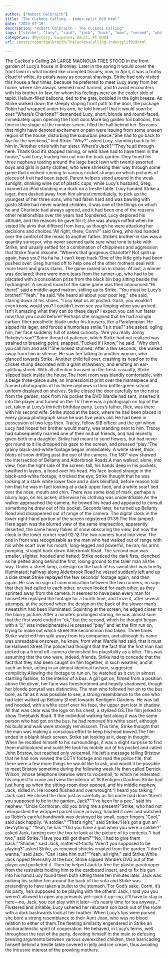 ```yaml
---

author: ["Robert Galbraith"]
title: "The Cuckoos Calling - index_split_029.html"
date: "2024-07-19"
description: "Robert Galbraith - The Cuckoos Calling"
tags: ["strike", "lucy", "said", "jack", "back", "man", "second", "white", "one", "front", "would", "time", "face", "footage", "view", "looked", "away", "walked", "two", "got", "screen", "thought", "film", "garden", "house"]
categories: [Mystery, Suspense, Adult, PI DUO]
url: /posts/robertgalbraith/TheCuckoosCalling-indexsplit029html

---
```



The Cuckoo's Calling
2A
LARGE
MAGNOLIA
TREE
STOOD in the front garden of Lucy’s house in Bromley. Later in the spring it would cover the front lawn in what looked like crumpled tissues; now, in April, it was a frothy cloud of white, its petals waxy as coconut shavings. Strike had only visited this house a few times, because he preferred to meet Lucy away from her home, where she always seemed most harried, and to avoid encounters with his brother-in-law, for whom his feelings were on the cooler side of tepid. Helium-filled balloons, tied to the gate, bobbled in the light breeze. As Strike walked down the steeply sloping front path to the door, the package Robin had wrapped under his arm, he told himself that it would soon be over.“Where’s Charlotte?” demanded Lucy, short, blonde and round-faced, immediately upon opening the front door.More big golden foil balloons, this time in the shape of the number seven, filled the hall behind her. Screams that might have denoted excitement or pain were issuing from some unseen region of the house, disturbing the suburban peace.“She had to go back to Ayr for the weekend,” lied Strike.“Why?” asked Lucy, standing back to let him in.“Another crisis with her sister. Where’s Jack?”“They’re all through here. Thank God it’s stopped raining, or we’d have had to have them in the house,” said Lucy, leading him out into the back garden.They found his three nephews tearing around the large back lawn with twenty assorted boys and girls in party clothes, who were shrieking their way through some game that involved running to various cricket stumps on which pictures of pieces of fruit had been taped. Parent helpers stood around in the weak sunlight, drinking wine out of plastic cups, while Lucy’s husband, Greg, manned an iPod standing in a dock on a trestle table. Lucy handed Strike a lager, then dashed away from him almost immediately, to pick up the youngest of her three sons, who had fallen hard and was bawling with gusto.Strike had never wanted children; it was one of the things on which he and Charlotte had always agreed, and it had been one of the reasons other relationships over the years had foundered. Lucy deplored his attitude, and the reasons he gave for it; she was always miffed when he stated life aims that differed from hers, as though he were attacking her decisions and choices.“All right, there, Corm?” said Greg, who had handed over the control of the music to another father. Strike’s brother-in-law was a quantity surveyor, who never seemed quite sure what tone to take with Strike, and usually settled for a combination of chippiness and aggression that Strike found irksome. “Where’s that gorgeous Charlotte? Not split up again, have you? Ha ha ha. I can’t keep track.”One of the little girls had been pushed over: Greg hurried off to help one of the other mothers deal with more tears and grass stains. The game roared on in chaos. At last, a winner was declared; there were more tears from the runner-up, who had to be placated with a consolation prize from the black bin bag sitting beside the hydrangeas. A second round of the same game was then announced.“Hi there!” said a middle-aged matron, sidling up to Strike. “You must be Lucy’s brother!”“Yeah,” he said.“We heard all about your poor leg,” she said, staring down at his shoes. “Lucy kept us all posted. Gosh, you wouldn’t even know, would you? I couldn’t even see you limping when you arrived. Isn’t it amazing what they can do these days? I expect you can run faster now than you could before!”Perhaps she imagined that he had a single carbon-fiber prosthetic blade under his trousers, like a Paralympian. He sipped his lager, and forced a humorless smile.“Is it true?” she asked, ogling him, her face suddenly full of naked curiosity. “Are you really Jonny Rokeby’s son?”Some thread of patience, which Strike had not realized was strained to breaking point, snapped.“Fucked if I know,” he said. “Why don’t you call him and ask?”She looked stunned. After a few seconds, she walked away from him in silence. He saw her talking to another woman, who glanced towards Strike. Another child fell over, crashing its head on to the cricket stump decorated with a giant strawberry, and emitting an ear-splitting shriek. With all attention focused on the fresh casualty, Strike slipped back inside the house.The front room was blandly comfortable, with a beige three-piece suite, an Impressionist print over the mantelpiece and framed photographs of his three nephews in their bottle-green school uniform displayed on shelves. Strike closed the door carefully on the noise from the garden, took from his pocket the DVD Wardle had sent, inserted it into the player and turned on the TV.There was a photograph on top of the set, taken at Lucy’s thirtieth birthday party. Lucy’s father, Rick, was there with his second wife. Strike stood at the back, where he had been placed in every group photograph since he was five years old. He had been in possession of two legs then. Tracey, fellow SIB officer and the girl whom Lucy had hoped her brother would marry, was standing next to him. Tracey had subsequently married one of their mutual friends, and had recently given birth to a daughter. Strike had meant to send flowers, but had never got round to it.He dropped his gaze to the screen, and pressed “play.”The grainy black-and-white footage began immediately. A white street, thick blobs of snow drifting past the eye of the camera. The 180° view showed the intersection of Bellamy and Alderbrook Roads.A man walked, alone, into view, from the right side of the screen; tall, his hands deep in his pockets, swathed in layers, a hood over his head. His face looked strange in the black-and-white footage; it tricked the eye; Strike thought that he was looking at a stark white lower face and a dark blindfold, before reason told him that he was in fact looking at a dark upper face, and a white scarf tied over the nose, mouth and chin. There was some kind of mark, perhaps a blurry logo, on his jacket; otherwise his clothing was unidentifiable.As the walker approached the camera, he bowed his head and appeared to consult something he drew out of his pocket. Seconds later, he turned up Bellamy Road and disappeared out of range of the camera. The digital clock in the lower right-hand portion of the screen registered 01:39.The film jumped. Here again was the blurred view of the same intersection, apparently deserted, the same heavy flakes of snow obscuring the view, but now the clock in the lower corner read 02:12.The two runners burst into view. The one in front was recognizable as the man who had walked out of range with his white scarf over his mouth; long-legged and powerful, he ran, his arms pumping, straight back down Alderbrook Road. The second man was smaller, slighter, hooded and hatted; Strike noticed the dark fists, clenched as he pelted along behind the first, losing ground to the taller man all the way. Under a street lamp, a design on the back of his sweatshirt was briefly illuminated; halfway along Alderbrook Road he veered suddenly left and up a side street.Strike replayed the few seconds’ footage again, and then again. He saw no sign of communication between the two runners; no sign that they had called to each other, or even looked for each other, as they sprinted away from the camera. It seemed to have been every man for himself.He replayed the footage for a fourth time, and froze it, after several attempts, at the second when the design on the back of the slower man’s sweatshirt had been illuminated. Squinting at the screen, he edged closer to the blurry picture. After a minute’s prolonged staring, he was almost sure that the first word ended in “ck,” but the second, which he thought began with a “J,” was indecipherable.He pressed “play” and let the film run on, trying to make out which street the second man had taken. Three times Strike watched him split away from his companion, and although its name was unreadable onscreen, he knew, from what Wardle had said, that it must be Halliwell Street.The police had thought that the fact that the first man had picked up a friend off-camera diminished his plausibility as a killer. This was assuming that the two were, indeed, friends. Strike had to concede that the fact that they had been caught on film together, in such weather, and at such an hour, acting in an almost identical fashion, suggested complicity.Allowing the footage to run on, he watched as it cut, in almost startling fashion, to the interior of a bus. A girl got on; filmed from a position above the driver, her face was foreshortened and heavily shadowed, though her blonde ponytail was distinctive. The man who followed her on to the bus bore, as far as it was possible to see, a strong resemblance to the one who had later walked up Bellamy Street towards Kentigern Gardens. He was tall and hooded, with a white scarf over his face, the upper part lost in shadow. All that was clear was the logo on his chest, a stylized GS.The film jerked to show Theobalds Road. If the individual walking fast along it was the same person who had got on the bus, he had removed his white scarf, although his build and walk were strongly reminiscent. This time, Strike thought that the man was making a conscious effort to keep his head bowed.The film ended in a blank black screen. Strike sat looking at it, deep in thought. When he recalled himself to his surroundings, it was a slight surprise to find them multicolored and sunlit.He took his mobile out of his pocket and called John Bristow, but reached only voicemail. He left a message telling Bristow that he had now viewed the CCTV footage and read the police file; that there were a few more things he would like to ask, and would it be possible to meet Bristow sometime during the following week.He then called Derrick Wilson, whose telephone likewise went to voicemail, to which he reiterated his request to come and view the interior of 18 Kentigern Gardens.Strike had just hung up when the sitting-room door opened, and his middle nephew, Jack, sidled in. He looked flushed and overwrought.“I heard you talking,” Jack said. He closed the door just as carefully as his uncle had done.“Aren’t you supposed to be in the garden, Jack?”“I’ve been for a pee,” said his nephew. “Uncle Cormoran, did you bring me a present?”Strike, who had not relinquished the wrapped parcel since arriving, handed it over and watched as Robin’s careful handiwork was destroyed by small, eager fingers.“Cool,” said Jack happily. “A soldier.”
“That’s right,” said Strike.“He’s got a gun an’ dev’rything.”
“Yeah, he has.”“Did you have a gun when you were a soldier?” asked Jack, turning over the box to look at the picture of its contents.“I had two,” said Strike.“Have you still got them?”“No, I had to give them back.”“Shame,” said Jack, matter-of-factly.“Aren’t you supposed to be playing?” asked Strike, as renewed shrieks erupted from the garden.“I don’t wanna,” said Jack. “Can I take him out?”“Yeah, all right,” said Strike.While Jack ripped feverishly at the box, Strike slipped Wardle’s DVD out of the player and pocketed it. Then he helped Jack to free the plastic paratrooper from the restraints holding him to the cardboard insert, and to fix his gun into his hand.Lucy found them both sitting there ten minutes later. Jack was making his soldier fire around the back of the sofa and Strike was pretending to have taken a bullet to the stomach.“For God’s sake, Corm, it’s his party, he’s supposed to be playing with the others! Jack, I told you you weren’t allowed to open any presents yet—pick it up—no, it’ll have to stay in here—no, Jack, you can play with it later—it’s nearly time for tea anyway…” Flustered and irritable, Lucy ushered her reluctant son back out of the room with a dark backwards look at her brother. When Lucy’s lips were pursed she bore a strong resemblance to their Aunt Joan, who was no blood relation to either of them.The fleeting similarity engendered in Strike an uncharacteristic spirit of cooperation. He behaved, in Lucy’s terms, well throughout the rest of the party, devoting himself in the main to defusing brewing arguments between various overexcited children, then barricading himself behind a trestle table covered in jelly and ice cream, thus avoiding the intrusive interest of the prowling mothers.

